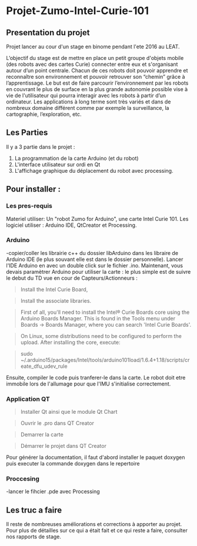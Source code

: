 # Projet-Zumo-Intel-Curie-101

## Presentation du projet

Projet lancer au cour d'un stage en binome pendant l'ete 2016 au LEAT.

L’objectif du stage est de mettre en place un petit groupe d'objets mobile (des robots avec des cartes Curie) connecter entre eux et s'organisant autour d’un point centrale. Chacun de ces robots doit pouvoir apprendre et reconnaître son environnement et pouvoir retrouver son “chemin” grâce à l’apprentissage. Le but est de faire parcourir l’environnement par les robots en couvrant le plus de surface en la plus grande autonomie possible vise à vie de l'utilisateur qui pourra interagir avec les robots à partir d’un ordinateur.
Les applications à long terme sont très variés et dans de nombreux domaine différent  comme par exemple la surveillance, la cartographie, l’exploration, etc. 

## Les Parties

Il y a 3 partie dans le projet : 
1. La programmation de la carte Arduino (et du robot)
2. L'interface utilisateur sur ordi en Qt
3. L'affichage graphique du déplacement du robot avec processing.


## Pour installer : 

### Les pres-requis

Materiel utiliser: Un "robot Zumo for Arduino", une carte Intel Curie 101.
Les logiciel utiliser : Arduino IDE, QtCreator et Processing.
 
 
### Arduino

-copier/coller les librairie c++ du dossier libArduino dans les libraire de Arduino IDE (le plus souvant elle est dans le dossier personnelle). Lancer l'IDE Arduino en avec un double click sur le fichier .ino. Maintenant, vous devais paramètrer Arduino pour utiliser la carte : le plus simple est de suivre le debut du TD vue en cour de Capteurs/Actionneurs : 



> Install the Intel Curie Board,

> Install the associate libraries.

> First of all, you'll need to install the Intel® Curie Boards core using the Arduino Boards Manager.
> This is found in the Tools menu under Boards -> Boards Manager, where you can search 'Intel Curie
> Boards'.

> On Linux, some distributions need to be configured to perform the upload. After installing the core,
> execute:

> sudo ~/.arduino15/packages/Intel/tools/arduino101load/1.6.4+1.18/scripts/create_dfu_udev_rule

Ensuite, compiler le code puis tranferer-le dans la carte. Le robot doit etre immobile lors de l'allumage pour que l'IMU s'initialise correctement.

### Application QT

> Installer Qt ainsi que le module Qt Chart

> Ouvrir le .pro dans QT Creator

> Demarrer la carte 

> Démarrer le projet dans QT Creator

Pour générer la documentation, il faut d'abord installer le paquet doxygen puis executer la commande doxygen dans le repertoire

### Proccesing

-lancer le fihcier .pde avec Processing

## Les truc a faire

Il reste de nombreuses améliorations et corrections à apporter au projet. Pour plus de détailles sur ce qui a était fait et ce qui reste a faire, consulter nos rapports de stage.
